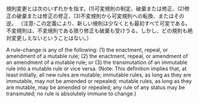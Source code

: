 規則変更とは次のいずれかを指す。(1)可変規則の制定、破棄または修正、(2)修正の破棄または修正の修正、(3)不変規則から可変規則への転換、またはその逆。
（注意-この定義により、新しい規則は少なくとも最初すべて可変である。不変規則は、不変規則である限り修正も破棄も受けうる。しかし、どの規則も絶対変更しえないということはない。）

A rule-change is any of the following: (1) the enactment, repeal, or amendment of a mutable rule; (2) the enactment, repeal, or amendment of an amendment of a mutable rule; or (3) the transmutation of an immutable rule into a mutable rule or vice versa.
(Note: This definition implies that, at least initially, all new rules are mutable; immutable rules, as long as they are immutable, may not be amended or repealed; mutable rules, as long as they are mutable, may be amended or repealed; any rule of any status may be transmuted; no rule is absolutely immune to change.)

